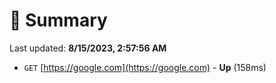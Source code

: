 # 📖 Summary
Last updated: **8/15/2023, 2:57:56 AM**

- `GET` [https://google.com](https://google.com) - **Up** (158ms)
